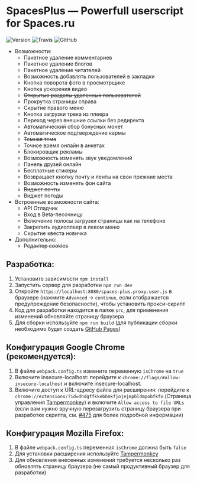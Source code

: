 SpacesPlus — Powerfull userscript for Spaces.ru
===============================================

![Version](https://img.shields.io/github/package-json/v/spaces-dev/SpacesPlus?color=blue)
![Travis](https://img.shields.io/travis/spaces-dev/SpacesPlus)
![GitHub](https://img.shields.io/github/license/spaces-dev/SpacesPlus?label=license&color=brightgreen)

- Возможности:
    - Пакетное удаление комментариев
    - Пакетное удаление блогов
    - Пакетное удаление читателей
    - Возможность добавлять пользователей в закладки
    - Кнопка поворота фото в просмотрщике
    - Кнопка ускорения видео
    - ~~Открытые разделы удаленных пользователей~~
    - Прокрутка страницы справа
    - Скрытие правого меню
    - Кнопка загрузки трека из плеера
    - Переход через внешние ссылки без редиректа
    - Автоматический сбор бонусных монет
    - Автоматическое подтверждение кармы
    - ~~Темная тема~~
    - Точное время онлайн в анкетах
    - Блокировщик рекламы
    - Возможность изменять звук уведомлений
    - Панель друзей онлайн
    - Бесплатные стикеры
    - Возвращает кнопку почту и ленты на свои прежние места
    - Возможность изменять фон сайта
    - ~~Виджет почты~~
    - Виджет погоды
- Встроенные возможности сайта:
    - API Отладчик
    - Вход в Beta-песочницу
    - Включение полосы загрузки страницы как на телефоне
    - Закрепить аудиоплеер в левом меню
    - Скрытие квеста новичка
- Дополнительно:
    - ~~Редактор cookies~~

Разработка:
-----------
1. Установите зависимости `npm install`
2. Запустить сервер для разработки `npm run dev`
3. Откройте `https://localhost:8080/spaces-plus.proxy.user.js` в браузере (нажмите `Advanced` -> `continue`, если отображается предупреждение безопасности), чтобы установить прокси-скрипт
4. Код для разработки находится в папке `src`, для применения изменений обновляйте страницу браузера
5. Для сборки используйте `npm run build` (для публикации сборки необходимо будет создать [GitHub Pages](https://pages.github.com))

Конфигурация Google Chrome (рекомендуется):
-----------------------------------
1. В файле `webpack.config.ts` измените переменную `isChrome` на `true`
2. Включите insecure-localhost: перейдите к `chrome://flags/#allow-insecure-localhost` и включите insecure-localhost.
3. Включите доступ к URL-адресу файла для расширения: перейдите к `chrome://extensions/?id=dhdgffkkebhmkfjojejmpbldmpobfkfo` (Страница управления [Tampermonkey](https://chrome.google.com/webstore/detail/tampermonkey/dhdgffkkebhmkfjojejmpbldmpobfkfo)) и включите `Allow access to file URLs` (если вам нужно вручную перезагрузить страницу браузера при разработке скрипта, см. [#475](https://github.com/Tampermonkey/tampermonkey/issues/475#issuecomment-348594785) для более подробной информации)

Конфигурация Mozilla Firefox:
--------------------------------------
1. В файле `webpack.config.ts` переменная `isChrome` должна быть `false`
2. Для установки расширения используйте [Tampermonkey](https://addons.mozilla.org/en-US/firefox/addon/tampermonkey/)
3. Для обновления внесенных изменений требуется несколько раз обновлять страницу браузера (не самый продуктивный браузер для разработки)
